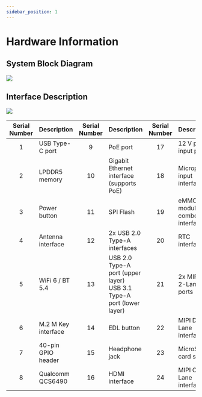 ```yaml
---
sidebar_position: 1
---
```


# Hardware Information

## System Block Diagram

<div style={{textAlign: 'center'}}>
   <img src="/img/dragon/q6a/q6a_block_diagram.webp" style={{width: '100%', maxWidth: '1200px'}} />
</div>

## Interface Description

<div style={{textAlign: 'center'}}>
   <img src="/img/dragon/q6a/q6a_interface.webp" style={{width: '80%', maxWidth: '1200px'}} />
</div>

| Serial Number | Description         | Serial Number | Description                                                              | Serial Number | Description                     |
| :-----------: | :------------------ | :-----------: | :----------------------------------------------------------------------- | :-----------: | :------------------------------ |
|       1       | USB Type-C port     |       9       | PoE port                                                                 |      17       | 12 V power input port           |
|       2       | LPDDR5 memory       |      10       | Gigabit Ethernet interface (supports PoE)                                |      18       | Microphone input interface      |
|       3       | Power button        |      11       | SPI Flash                                                                |      19       | eMMC/UFS module combo interface |
|       4       | Antenna interface   |      12       | 2x USB 2.0 Type-A interfaces                                             |      20       | RTC interface                   |
|       5       | WiFi 6 / BT 5.4     |      13       | USB 2.0 Type-A port (upper layer)<br/> USB 3.1 Type-A port (lower layer) |      21       | 2x MIPI CSI 2-Lane ports        |
|       6       | M.2 M Key interface |      14       | EDL button                                                               |      22       | MIPI DSI 4-Lane interface       |
|       7       | 40-pin GPIO header  |      15       | Headphone jack                                                           |      23       | MicroSD card slot               |
|       8       | Qualcomm QCS6490    |      16       | HDMI interface                                                           |      24       | MIPI CSI 4-Lane interface       |
